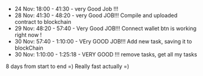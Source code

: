 -   24 Nov: 18:00 - 41:30 - very Good Job !!!
-   28 Nov: 41:30 - 48:20 - very Good JOB!!! Compile and uploaded contract to blockchain
-   29 Nov: 48:20 - 57:40 - Very Good JOB!!! Connect wallet btn is working right now !
-   30 Nov: 57:40 - 1:10:00 - VEry GOOD JOB!!! Add new task, saving it to blockChain
-   30 Nov: 1:10:00 - 1:25:18 - VERY GOOD !!! remove tasks, get all my tasks

8 days from start to end =)
Really fast actually =)
